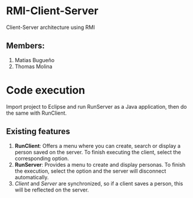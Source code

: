 # RMI-Client-Server
Client-Server architecture using RMI

## Members:
1. Matias Bugueño
2. Thomas Molina

# Code execution
Import project to Eclipse and run RunServer as a Java application, then do the same with RunClient.

## Existing features
1. **RunClient**: Offers a menu where you can create, search or display a person saved on the server. To finish executing the client, select the corresponding option.
2. **RunServer**: Provides a menu to create and display personas. To finish the execution, select the option and the server will disconnect automatically.
3. *Client* and *Server* are synchronized, so if a client saves a person, this will be reflected on the server.

